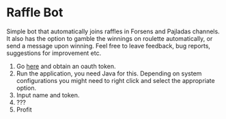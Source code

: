 <h1>Raffle Bot</h1>

Simple bot that automatically joins raffles in Forsens and Pajladas channels. It also has the option to gamble the winnings on roulette automatically, or send a message upon winning. Feel free to leave feedback, bug reports, suggestions for improvement etc.
<br>
1. Go [here](https://twitchapps.com/tmi/) and obtain an oauth token.
2. Run the application, you need Java for this. Depending on system configurations you might need to right click and select the appropriate option.
3. Input name and token.
4. ???
5. Profit